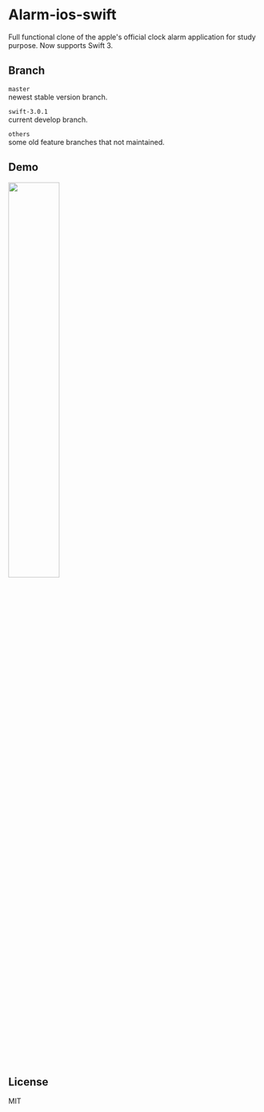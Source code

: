 # Alarm-ios-swift     

Full functional clone of the apple's official clock alarm application for study purpose.
Now supports Swift 3.


## Branch     

`master`     
newest stable version branch.

`swift-3.0.1`      
current develop branch.

`others`         
some old feature branches that not maintained.

## Demo     
<img src="https://github.com/natsu1211/Alarm-ios-swift/blob/swift-3.0.1/gif/alarm-ios-swift.gif" width="45%" height="45%"> 

## License      
MIT
